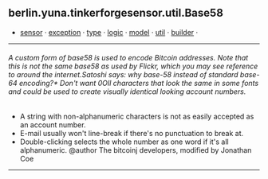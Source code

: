 ## berlin.yuna.tinkerforgesensor.util.Base58
* [sensor](https://github.com/YunaBraska/tinkerforge-sensor/blob/master/readmeDoc/berlin/yuna/tinkerforgesensor/model/sensor/README.md) · [exception](https://github.com/YunaBraska/tinkerforge-sensor/blob/master/readmeDoc/berlin/yuna/tinkerforgesensor/model/exception/README.md) · [type](https://github.com/YunaBraska/tinkerforge-sensor/blob/master/readmeDoc/berlin/yuna/tinkerforgesensor/model/type/README.md) · [logic](https://github.com/YunaBraska/tinkerforge-sensor/blob/master/readmeDoc/berlin/yuna/tinkerforgesensor/logic/README.md) · [model](https://github.com/YunaBraska/tinkerforge-sensor/blob/master/readmeDoc/berlin/yuna/tinkerforgesensor/model/README.md) · [util](https://github.com/YunaBraska/tinkerforge-sensor/blob/master/readmeDoc/berlin/yuna/tinkerforgesensor/util/README.md) · [builder](https://github.com/YunaBraska/tinkerforge-sensor/blob/master/readmeDoc/berlin/yuna/tinkerforgesensor/model/builder/README.md) · 
---
###### A custom form of base58 is used to encode Bitcoin addresses. Note that this is not the same base58 as used by Flickr, which you may see reference to around the internet.Satoshi says: why base-58 instead of standard base-64 encoding?* Don't want 0OIl characters that look the same in some fonts and could be used to create visually identical looking account numbers.
 * A string with non-alphanumeric characters is not as easily accepted as an account number.
 * E-mail usually won't line-break if there's no punctuation to break at.
 * Double-clicking selects the whole number as one word if it's all alphanumeric. @author The bitcoinj developers, modified by Jonathan Coe

--- 
